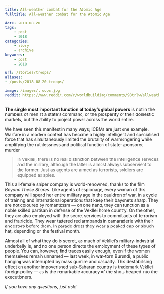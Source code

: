 ```yaml
---
title: All-weather combat for the Atomic Age
fulltitle: All-weather combat for the Atomic Age

date: 2018-08-20
tags:
    - post
    - 2018
categories:
    - story
    - archive
keywords:
    - post
    - 2018

url: /stories/troops/
aliases:
- /posts/2018-08-20-troops/

image: /images/troops.jpg
reddit: https://www.reddit.com/r/worldbuilding/comments/98trlw/allweather_combat_for_the_atomic_age/
---
```


**The single most important function of today’s global powers** is not in the numbers of men at a state's command, or the prosperity of their domestic markets, but the ability to project power across the world entire.

We have seen this manifest in many ways; ICBMs are just one example. Warfare in a modern context has become a highly intelligent and specialised force that has simultaneously limited the brutality of warmongering while amplifying the ruthlessness and political function of state-sponsored murder.

>In Vekllei, there is no real distinction between the intelligence services and the military, although the latter is almost always subservient to the former. Just as agents are armed as terrorists, soldiers are equipped as spies.

This all-female sniper company is world-renowned, thanks to the film *Beyond These Shores*. Like agents of espionage, every woman of this company will spend her entire military age in the cauldron of war, in a cycle of training and international operations that keep their bayonets sharp. They are not coloured by romanticism — on one hand, they can function as a noble skilled partisan in defense of the Vekllei home country. On the other, they are also employed with the secret services to commit acts of terrorism and fratricide. They wear tattered red armbands in camaraderie with their ancestors before them. In parade dress they wear a peaked cap or slouch hat, depending on the festival month.

Almost all of what they do is secret, as much of Vekllei’s military-industrial underbelly is, and no one person directs the employment of these types of people. You can, however, find traces easily enough, even if the women themselves remain unnamed —  last week, in war-torn Burundi, a public hanging was interrupted by mass gunfire and casualty. This destabilising effect on another impoverished sub-Saharan country is trademark Vekllei foreign policy  —  as is the remarkable accuracy of the shots heaped into the executioners.

*If you have any questions, just ask!*

